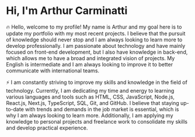 <h1 font-size="16px">Hi, I'm Arthur Carminatti</h1>

🔥 Hello, welcome to my profile! My name is Arthur and my goal here is to update my portfolio with my most recent projects. I believe that the pursuit of knowledge should never stop and I am always looking to learn more to develop professionally. 
I am passionate about technology and have mainly focused on front-end development, but I also have knowledge in back-end, which allows me to have a broad and integrated vision of projects. My English is intermediate and I am always looking to improve it to better communicate with international teams.

⚡ I am constantly striving to improve my skills and knowledge in the field of technology. Currently, I am dedicating my time and energy to learning various languages and tools such as HTML, CSS, JavaScript, Node.js, React.js, Next.js, TypeScript, SQL, Git, and GitHub. I believe that staying up-to-date with trends and demands in the job market is essential, which is why I am always looking to learn more. Additionally, I am applying my knowledge to personal projects and freelance work to consolidate my skills and develop practical experience.
